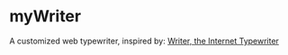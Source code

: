 # myWriter

A customized web typewriter, inspired by:
[Writer, the Internet Typewriter](https://writer.bighugelabs.com/)
